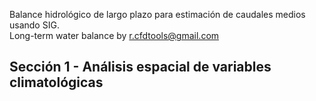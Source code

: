 Balance hidrológico de largo plazo para estimación de caudales medios usando SIG.  
Long-term water balance by r.cfdtools@gmail.com

## Sección 1 - Análisis espacial de variables climatológicas

